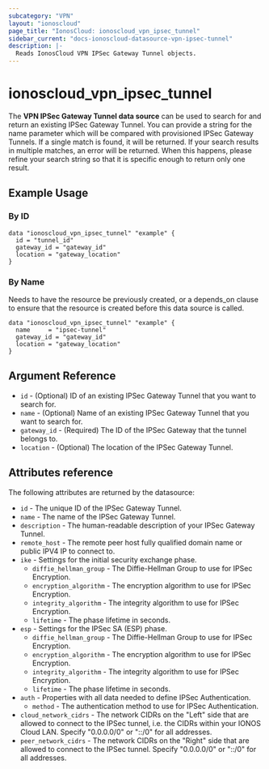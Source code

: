 ```yaml
---
subcategory: "VPN"
layout: "ionoscloud"
page_title: "IonosCloud: ionoscloud_vpn_ipsec_tunnel"
sidebar_current: "docs-ionoscloud-datasource-vpn-ipsec-tunnel"
description: |-
  Reads IonosCloud VPN IPSec Gateway Tunnel objects.
---
```


# ionoscloud_vpn_ipsec_tunnel

The **VPN IPSec Gateway Tunnel data source** can be used to search for and return an existing IPSec Gateway Tunnel.
You can provide a string for the name parameter which will be compared with provisioned IPSec Gateway Tunnels.
If a single match is found, it will be returned. If your search results in multiple matches, an error will be returned.
When this happens, please refine your search string so that it is specific enough to return only one result.

## Example Usage

### By ID

```hcl
data "ionoscloud_vpn_ipsec_tunnel" "example" {
  id = "tunnel_id"
  gateway_id = "gateway_id"
  location = "gateway_location"
}
```

### By Name

Needs to have the resource be previously created, or a depends_on clause to ensure that the resource is created before
this data source is called.

```hcl
data "ionoscloud_vpn_ipsec_tunnel" "example" {
  name     = "ipsec-tunnel"
  gateway_id = "gateway_id"
  location = "gateway_location"
}
```

## Argument Reference

* `id` - (Optional) ID of an existing IPSec Gateway Tunnel that you want to search for.
* `name` - (Optional) Name of an existing IPSec Gateway Tunnel that you want to search for.
* `gateway_id` - (Required) The ID of the IPSec Gateway that the tunnel belongs to.
* `location` - (Optional) The location of the IPSec Gateway Tunnel.

## Attributes reference

The following attributes are returned by the datasource:

* `id` - The unique ID of the IPSec Gateway Tunnel.
* `name` - The name of the IPSec Gateway Tunnel.
* `description` - The human-readable description of your IPSec Gateway Tunnel.
* `remote_host` - The remote peer host fully qualified domain name or public IPV4 IP to connect to.
* `ike` - Settings for the initial security exchange phase.
    * `diffie_hellman_group` - The Diffie-Hellman Group to use for IPSec Encryption.
    * `encryption_algorithm` - The encryption algorithm to use for IPSec Encryption.
    * `integrity_algorithm` - The integrity algorithm to use for IPSec Encryption.
    * `lifetime` - The phase lifetime in seconds.
* `esp` - Settings for the IPSec SA (ESP) phase.
    * `diffie_hellman_group` - The Diffie-Hellman Group to use for IPSec Encryption.
    * `encryption_algorithm` - The encryption algorithm to use for IPSec Encryption.
    * `integrity_algorithm` - The integrity algorithm to use for IPSec Encryption.
    * `lifetime` - The phase lifetime in seconds.
* `auth` - Properties with all data needed to define IPSec Authentication.
    * `method` - The authentication method to use for IPSec Authentication.
* `cloud_network_cidrs` - The network CIDRs on the "Left" side that are allowed to connect to the IPSec
  tunnel, i.e. the CIDRs within your IONOS Cloud LAN. Specify "0.0.0.0/0" or "::/0" for all addresses.
* `peer_network_cidrs` - The network CIDRs on the "Right" side that are allowed to connect to the IPSec
  tunnel. Specify "0.0.0.0/0" or "::/0" for all addresses.
